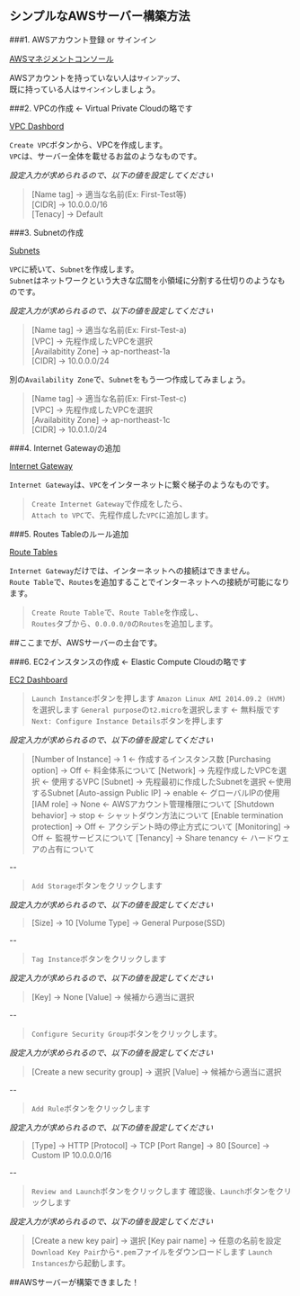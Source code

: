 シンプルなAWSサーバー構築方法
----
###1. AWSアカウント登録 or サインイン

[AWSマネジメントコンソール](http://aws.amazon.com/jp/console/)

AWSアカウントを持っていない人は`サインアップ`、  
既に持っている人は`サインイン`しましょう。

###2. VPCの作成 ← Virtual Private Cloudの略です

[VPC Dashbord](https://ap-northeast-1.console.aws.amazon.com/vpc/home?region=ap-northeast-1#)

`Create VPC`ボタンから、VPCを作成します。  
`VPC`は、サーバー全体を載せるお盆のようなものです。

*設定入力が求められるので、以下の値を設定してください*

> [Name tag] -> 適当な名前(Ex: First-Test等)  
  [CIDR] -> 10.0.0.0/16  
  [Tenacy] -> Default  

###3. Subnetの作成

[Subnets](https://ap-northeast-1.console.aws.amazon.com/vpc/home?region=ap-northeast-1#subnets:)

`VPC`に続いて、`Subnet`を作成します。  
`Subnet`はネットワークという大きな広間を小領域に分割する仕切りのようなものです。  

*設定入力が求められるので、以下の値を設定してください*

> [Name tag] -> 適当な名前(Ex: First-Test-a)  
  [VPC] -> 先程作成したVPCを選択  
  [Availabitity Zone] -> ap-northeast-1a  
  [CIDR] -> 10.0.0.0/24  

別の`Availability Zone`で、`Subnet`をもう一つ作成してみましょう。

> [Name tag] -> 適当な名前(Ex: First-Test-c)  
  [VPC] -> 先程作成したVPCを選択  
  [Availabitity Zone] -> ap-northeast-1c  
  [CIDR] -> 10.0.1.0/24  

###4. Internet Gatewayの追加

[Internet Gateway](https://ap-northeast-1.console.aws.amazon.com/vpc/home?region=ap-northeast-1#igws:)

`Internet Gateway`は、`VPC`をインターネットに繋ぐ梯子のようなものです。

>`Create Internet Gateway`で作成をしたら、  
`Attach to VPC`で、先程作成した`VPC`に追加します。

###5. Routes Tableのルール追加

[Route Tables](https://ap-northeast-1.console.aws.amazon.com/vpc/home?region=ap-northeast-1#routetables:)

`Internet Gateway`だけでは、インターネットへの接続はできません。  
`Route Table`で、`Routes`を追加することでインターネットへの接続が可能になります。

> `Create Route Table`で、`Route Table`を作成し、  
  `Routes`タブから、`0.0.0.0/0`の`Routes`を追加します。

##ここまでが、AWSサーバーの土台です。

###6. EC2インスタンスの作成 ← Elastic Compute Cloudの略です

[EC2 Dashboard](https://ap-northeast-1.console.aws.amazon.com/ec2/v2/home?region=ap-northeast-1#)

> `Launch Instance`ボタンを押します
  `Amazon Linux AMI 2014.09.2 (HVM)`を選択します
  `General purpose`の`t2.micro`を選択します ← 無料版です
  `Next: Configure Instance Details`ボタンを押します

*設定入力が求められるので、以下の値を設定してください*

> [Number of Instance] -> 1 ← 作成するインスタンス数
  [Purchasing option] -> Off ← 料金体系について
  [Network] -> 先程作成したVPCを選択 ← 使用するVPC
  [Subnet] -> 先程最初に作成したSubnetを選択 ←使用するSubnet
  [Auto-assign Public IP] -> enable ← グローバルIPの使用
  [IAM role] -> None ← AWSアカウント管理権限について
  [Shutdown behavior] -> stop ← シャットダウン方法について
  [Enable termination protection] -> Off ← アクシデント時の停止方式について
  [Monitoring] -> Off ← 監視サービスについて
  [Tenancy] -> Share tenancy ← ハードウェアの占有について

--
 > `Add Storage`ボタンをクリックします 

*設定入力が求められるので、以下の値を設定してください*

> [Size] -> 10
  [Volume Type] -> General Purpose(SSD)

--
 > `Tag Instance`ボタンをクリックします 

*設定入力が求められるので、以下の値を設定してください*

> [Key] -> None
  [Value] -> 候補から適当に選択

--
 > `Configure Security Group`ボタンをクリックします。 

*設定入力が求められるので、以下の値を設定してください*

> [Create a new security group] -> 選択
  [Value] -> 候補から適当に選択

--
> `Add Rule`ボタンをクリックします

*設定入力が求められるので、以下の値を設定してください*

> [Type] -> HTTP
  [Protocol] -> TCP
  [Port Range] -> 80
  [Source] -> Custom IP 10.0.0.0/16

--
> `Review and Launch`ボタンをクリックします
  確認後、`Launch`ボタンをクリックします

*設定入力が求められるので、以下の値を設定してください*

> [Create a new key pair] -> 選択
  [Key pair name] -> 任意の名前を設定
 `Download Key Pair`から`*.pem`ファイルをダウンロードします
  `Launch Instances`から起動します。

##AWSサーバーが構築できました！